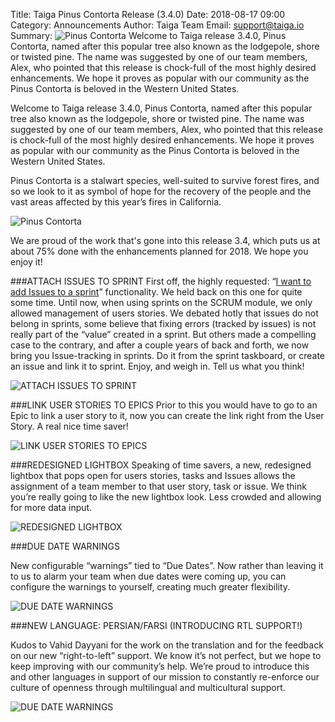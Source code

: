Title: Taiga Pinus Contorta Release (3.4.0)
Date: 2018-08-17 09:00
Category: Announcements
Author: Taiga Team
Email: support@taiga.io
Summary: ![Pinus Contorta]({filename}/images/2018-08-17_changelog340/pinus_contorta.jpg) Welcome to Taiga release 3.4.0, Pinus Contorta, named after this popular tree also known as the lodgepole, shore or twisted pine. The name was suggested by one of our team members, Alex, who pointed that this release is chock-full of the most highly desired enhancements. We hope it proves as popular with our community as the Pinus Contorta is beloved in the Western United States.

Welcome to Taiga release 3.4.0, Pinus Contorta, named after this popular tree also known as the lodgepole, shore or twisted pine. The name was suggested by one of our team members, Alex, who pointed that this release is chock-full of the most highly desired enhancements. We hope it proves as popular with our community as the Pinus Contorta is beloved in the Western United States.

Pinus Contorta is a stalwart species, well-suited to survive forest fires, and so we look to it as symbol of hope for the recovery of the people and the vast areas affected by this year’s fires in California.

![Pinus Contorta]({filename}/images/2018-08-17_changelog340/pinus_contorta.jpg)

We are proud of the work that's gone into this release 3.4, which puts us at about 75% done with the enhancements planned for 2018.
We hope you enjoy it!

###ATTACH ISSUES TO SPRINT
First off, the highly requested: “[I want to add Issues to a sprint](http://6i66.mjt.lu/lnk/AGMAAAk4jMkAAAAAAAAAAGoSbRYAARpdxKUAAAAAAAey7gBbdnWwVxqwetQHTXCVqSzHc9xfMQAHVPk/2/T_Y2LTgh3EBkhPHJ4izQxA/aHR0cHM6Ly90cmVlLnRhaWdhLmlvL3Byb2plY3QvdGFpZ2EvaXNzdWUvMTE4MQ)” functionality. We held back on this one for quite some time. Until now, when using sprints on the SCRUM module, we only allowed management of users stories. We debated hotly that issues do not belong in
sprints, some believe that fixing errors (tracked by issues) is not really part of the “value” created in a sprint. But others made a compelling case to the contrary, and after a couple years of back and forth, we now bring you Issue-tracking in sprints. Do it from the sprint taskboard, or create an issue and link it to sprint. Enjoy, and weigh in. Tell us what you think!

![ATTACH ISSUES TO SPRINT]({filename}/images/2018-08-17_changelog340/issues_to_sprint.gif)

###LINK USER STORIES TO EPICS
Prior to this you would have to go to an Epic to link a user story to it, now
you can create the link right from the User Story. A real nice time saver!

![LINK USER STORIES TO EPICS]({filename}/images/2018-08-17_changelog340/link_us.gif)

###REDESIGNED LIGHTBOX
Speaking of time savers, a new, redesigned lightbox that pops open for users stories, tasks and Issues allows the assignment of a team member to that user story, task or issue. We think you’re really going to like the new lightbox look. Less crowded and allowing for more data input.

![REDESIGNED LIGHTBOX]({filename}/images/2018-08-17_changelog340/redesign_lightbox.png)

###DUE DATE WARNINGS

New configurable “warnings” tied to “Due Dates”. Now rather than leaving it to us to alarm your team when due dates were coming up, you can configure the warnings to yourself, creating much
greater flexibility.

![DUE DATE WARNINGS]({filename}/images/2018-08-17_changelog340/due_date.png)

###NEW LANGUAGE: PERSIAN/FARSI (INTRODUCING RTL SUPPORT!)

Kudos to Vahid Dayyani for the work on the translation and for the
feedback on our new “right-to-left” support. We know it’s not perfect, but we hope to keep improving with our community’s help. We’re proud to introduce this and other languages in support of our mission to constantly re-enforce our culture of openness through multilingual and multicultural support.

![DUE DATE WARNINGS]({filename}/images/2018-08-17_changelog340/rt.png)